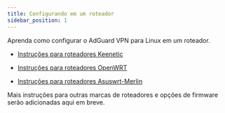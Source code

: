 ```yaml
---
title: Configurando em um roteador
sidebar_position: 1
---
```


Aprenda como configurar o AdGuard VPN para Linux em um roteador.

- [Instruções para roteadores Keenetic](/adguard-vpn-for-linux/setting-up-on-a-router/keenetic.md)

- [Instruções para roteadores OpenWRT](/adguard-vpn-for-linux/setting-up-on-a-router/openwrt.md)

- [Instruções para roteadores Asuswrt-Merlin](/adguard-vpn-for-linux/setting-up-on-a-router/asuswrt-merlin.md)

Mais instruções para outras marcas de roteadores e opções de firmware serão adicionadas aqui em breve.
